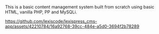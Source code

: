 This is a basic content management system built from scratch using basic HTML, vanilla PHP, PP and MySQLi.

https://github.com/lexiscode/lexispress_cms-app/assets/42210784/16a92768-39cc-484e-a5d0-3694f2b78289

